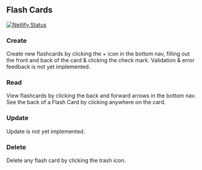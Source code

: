 ## Flash Cards

[![Netlify Status](https://api.netlify.com/api/v1/badges/4efe39d6-4646-4355-853e-3fa2ecd10c24/deploy-status)](https://app.netlify.com/sites/redux-flash-cards/deploys)

### Create

Create new flashcards by clicking the + icon in the bottom nav, filling out the front and back of the card & clicking the check mark. Validation & error feedback is not yet implemented.

### Read

View flashcards by clicking the back and forward arrows in the bottom nav. See the back of a Flash Card by clicking anywhere on the card.

### Update

Update is not yet implemented.

### Delete

Delete any flash card by clicking the trash icon.
